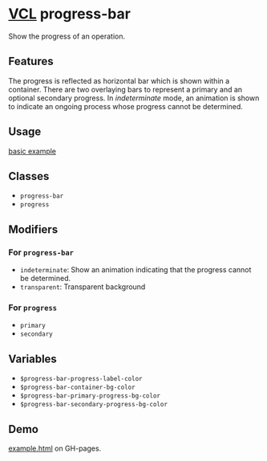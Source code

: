 # [VCL](https://vcl.github.io/) progress-bar

Show the progress of an operation.

## Features

The progress is reflected as horizontal bar which is shown within a container.
There are two overlaying bars to represent a primary and an optional secondary
progress. In _indeterminate_ mode, an animation is shown to indicate an
ongoing process whose progress cannot be determined.

## Usage

[basic example](/demo/example.html)

## Classes

- `progress-bar`
- `progress`

## Modifiers

### For `progress-bar`

- `indeterminate`: Show an animation indicating that the progress cannot
  be determined.
- `transparent`: Transparent background

### For `progress`

- `primary`
- `secondary`

## Variables

- `$progress-bar-progress-label-color`
- `$progress-bar-container-bg-color`
- `$progress-bar-primary-progress-bg-color`
- `$progress-bar-secondary-progress-bg-color`

## Demo

[example.html](/demo/example.html) on GH-pages.
